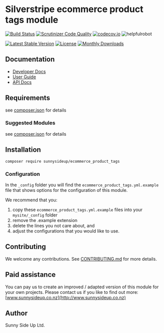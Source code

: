 # Silverstripe ecommerce product tags module
[![Build Status](https://travis-ci.org/sunnysideup/silverstripe-ecommerce_product_tags.svg?branch=master)](https://travis-ci.org/sunnysideup/silverstripe-ecommerce_product_tags)
[![Scrutinizer Code Quality](https://scrutinizer-ci.com/g/sunnysideup/silverstripe-ecommerce_product_tags/badges/quality-score.png?b=master)](https://scrutinizer-ci.com/g/sunnysideup/silverstripe-ecommerce_product_tags/?branch=master)
[![codecov.io](https://codecov.io/github/sunnysideup/silverstripe-ecommerce_product_tags/coverage.svg?branch=master)](https://codecov.io/github/sunnysideup/silverstripe-ecommerce_product_tags?branch=master)
![helpfulrobot](https://helpfulrobot.io/sunnysideup/ecommerce_product_tags/badge)

[![Latest Stable Version](https://poser.pugx.org/sunnysideup/ecommerce_product_tags/version)](https://packagist.org/packages/sunnysideup/ecommerce_product_tags)
[![License](https://poser.pugx.org/sunnysideup/ecommerce_product_tags/license)](https://packagist.org/packages/sunnysideup/ecommerce_product_tags)
[![Monthly Downloads](https://poser.pugx.org/sunnysideup/ecommerce_product_tags/d/monthly)](https://packagist.org/packages/sunnysideup/ecommerce_product_tags)


## Documentation



 * [Developer Docs](docs/en/INDEX.md)
 * [User Guide](docs/en/userguide.md)
 * [API Docs](http://docs.ssmods.com/sunnysideup/ecommerce_product_tags/classes.xhtml)

## Requirements



see [composer.json](composer.json) for details

### Suggested Modules



see [composer.json](composer.json) for details


## Installation


```
composer require sunnysideup/ecommerce_product_tags
```

### Configuration



In the `_config` folder you will find the `ecommerce_product_tags.yml.example`
file that shows options for the configuration of this module.

We recommend that you:

  1. copy these `ecommerce_product_tags.yml.example` files into your
`mysite/_config` folder
  2. remove the .example extension
  3. delete the lines you not care about, and
  4. adjust the configurations that you would like to use.


## Contributing



We welcome any contributions. See [CONTRIBUTING.md](CONTRIBUTING.md) for more details.

## Paid assistance



You can pay us to create an improved / adapted version of this module for your own projects.  Please contact us if you like to find out more: [www.sunnysideup.co.nz](http://www.sunnysideup.co.nz)

## Author



Sunny Side Up Ltd.
